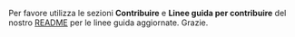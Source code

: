 Per favore utilizza le sezioni **Contribuire** e **Linee guida per contribuire** del nostro [README](https://github.com/Strappazzon/privacytools-it/blob/master/README.md) per le linee guida aggiornate. Grazie.